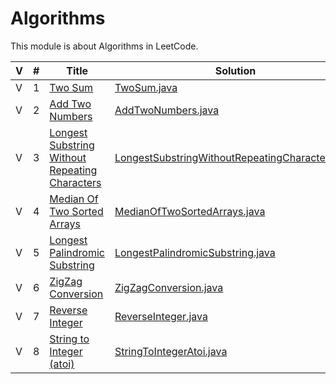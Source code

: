 # Algorithms

This module is about Algorithms in LeetCode. 

 V | #  | Title | Solution | Difficulty 
-- | -- | ----- | -------- | ---------- 
 V | 1  | [Two Sum][1-link] | [TwoSum.java][1-solution] | Easy
 V | 2  | [Add Two Numbers][2-link] | [AddTwoNumbers.java][2-solution] | Medium
 V | 3  | [Longest Substring Without Repeating Characters][3-link] | [LongestSubstringWithoutRepeatingCharacters.java][3-solution] | Medium
 V | 4  | [Median Of Two Sorted Arrays][4-link] | [MedianOfTwoSortedArrays.java][4-solution] | Hard
 V | 5  | [Longest Palindromic Substring][5-link] | [LongestPalindromicSubstring.java][5-solution] | Medium
 V | 6  | [ZigZag Conversion][6-link] | [ZigZagConversion.java][6-solution] | Medium
 V | 7  | [Reverse Integer][7-link] | [ReverseInteger.java][7-solution] | Easy
 V | 8  | [String to Integer (atoi)][8-link] | [StringToIntegerAtoi.java][8-solution] | Medium
  
  
[1-link]: https://leetcode.com/problems/two-sum/
[1-solution]: https://github.com/jsong00505/LeetCode/blob/master/Algorithms/src/main/java/easy/t/TwoSum.java
[2-link]: https://leetcode.com/problems/add-two-numbers/
[2-solution]: https://github.com/jsong00505/LeetCode/blob/master/Algorithms/src/main/java/medium/a/AddTwoNumbers.java
[3-link]: https://leetcode.com/problems/longest-substring-without-repeating-characters/
[3-solution]: https://github.com/jsong00505/LeetCode/blob/master/Algorithms/src/main/java/medium/l/LongestSubstringWithoutRepeatingCharacters.java
[4-link]: https://leetcode.com/problems/median-of-two-sorted-arrays/
[4-solution]: https://github.com/jsong00505/LeetCode/blob/master/Algorithms/src/main/java/hard/m/MedianOfTwoSortedArrays.java
[5-link]: https://leetcode.com/problems/longest-palindromic-substring/
[5-solution]: https://github.com/jsong00505/LeetCode/blob/master/Algorithms/src/main/java/medium/l/LongestPalindromicSubstring.java
[6-link]: https://leetcode.com/problems/zigzag-conversion/
[6-solution]: https://github.com/jsong00505/LeetCode/blob/master/Algorithms/src/main/java/medium/z/ZigZagConversion.java
[7-link]: https://leetcode.com/problems/reverse-integer/
[7-solution]: https://github.com/jsong00505/LeetCode/blob/master/Algorithms/src/main/java/easy/r/ReverseInteger.java
[8-link]: https://leetcode.com/problems/string-to-integer-atoi/
[8-solution]: https://github.com/jsong00505/LeetCode/blob/master/Algorithms/src/main/java/medium/s/StringToIntegerAtoi.java